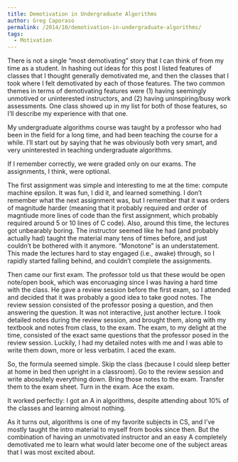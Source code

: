 ```yaml
---
title: Demotivation in Undergraduate Algorithms
author: Greg Caporaso
permalink: /2014/10/demotivation-in-undergraduate-algorithms/
tags:
  - Motivation
---
```

There is not a single &#8220;most demotivating&#8221; story that I can think of from my time as a student. In hashing out ideas for this post I listed features of classes that I thought generally demotivated me, and then the classes that I took where I felt demotivated by each of those features. The two common themes in terms of demotivating features were (1) having seemingly unmotived or uninterested instructors, and (2) having uninspiring/busy work assessments. One class showed up in my list for both of those features, so I&#8217;ll describe my experience with that one. 

My undergraduate algorithms course was taught by a professor who had been in the field for a long time, and had been teaching the course for a while. I&#8217;ll start out by saying that he was obviously both very smart, and very uninterested in teaching undergraduate algorithms. 

If I remember correctly, we were graded only on our exams. The assignments, I think, were optional.

The first assignment was simple and interesting to me at the time: compute machine epsilon. It was fun, I did it, and learned something. I don&#8217;t remember what the next assignment was, but I remember that it was orders of magnitude harder (meaning that it probably required and order of magntiude more lines of code than the first assignment, which probably required around 5 or 10 lines of C code). Also, around this time, the lectures got unbearably boring. The instructor seemed like he had (and probably actually had) taught the material many tens of times before, and just couldn&#8217;t be bothered with it anymore. &#8220;Monotone&#8221; is an understatement. This made the lectures hard to stay engaged (i.e., awake) through, so I rapidly started falling behind, and couldn&#8217;t complete the assignments.

Then came our first exam. The professor told us that these would be open note/open book, which was encoruaging since I was having a hard time with the class. He gave a review session before the first exam, so I attended and decided that it was probably a good idea to take good notes. The review session consisted of the professor posing a question, and then answering the question. It was not interactive, just another lecture. I took detailed notes during the review session, and brought them, along with my textbook and notes from class, to the exam. The exam, to my delight at the time, consisted of the exact same questions that the professor posed in the review session. Luckily, I had my detailed notes with me and I was able to write them down, more or less verbatim. I aced the exam. 

So, the formula seemed simple. Skip the class (because I could sleep better at home in bed then upright in a classroom). Go to the review session and write abosultely everything down. Bring those notes to the exam. Transfer them to the exam sheet. Turn in the exam. Ace the exam. 

It worked perfectly: I got an A in algorithms, despite attending about 10% of the classes and learning almost nothing.

As it turns out, algorithms is one of my favorite subjects in CS, and I&#8217;ve mostly taught the intro material to myself from books since then. But the combination of having an unmotivated instructor and an easy A completely demotivated me to learn what would later become one of the subject areas that I was most excited about.
